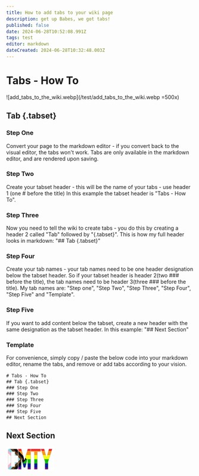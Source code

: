 ```yaml
---
title: How to add tabs to your wiki page
description: get up Babes, we got tabs!
published: false
date: 2024-06-28T10:52:08.991Z
tags: test
editor: markdown
dateCreated: 2024-06-28T10:32:48.003Z
---
```


# Tabs - How To
<!-- add some fancy text here if you want to -->

![add_tabs_to_the_wiki.webp](/test/add_tabs_to_the_wiki.webp =500x)

## Tab {.tabset}
### Step One
Convert your page to the markdown editor - if you convert back to the visual editor, the tabs won't work.
Tabs are only available in the markdown editor, and are rendered upon saving.
### Step Two
Create your tabset header - this will be the name of your tabs - use header 1 (one # before the title)
In this example the tabset header is "Tabs - How To".
### Step Three
Now you need to tell the wiki to create tabs - you do this by creating a header 2 called "Tab" followed by "{.tabset}".
This is how my full header looks in markdown:
"## Tab {.tabset}"
### Step Four
Create your tab names - your tab names need to be one header designation below the tabset header. So if your tabset header is header 2(two ### before the title), the tab names need to be header 3(three ### before the title).
My tab names are: "Step one", "Step Two", "Step Three", "Step Four", "Step Five" and "Template".
### Step Five
If you want to add content below the tabset, create a new header with the same designation as the tabset header.
In this example: "## Next Section"

### Template
For convenience, simply copy / paste the below code into your markdown editor, rename the tabs, and remove or add tabs according to your vision.

```
# Tabs - How To
## Tab {.tabset}
### Step One
### Step Two
### Step Three
### Step Four
### Step Five
## Next Section
```

## Next Section
<!-- add some more fancy text, I recommend questionable poetry -->
![cmty_pride_logo.webp](/test/alithea/cmty_pride_logo.webp)























